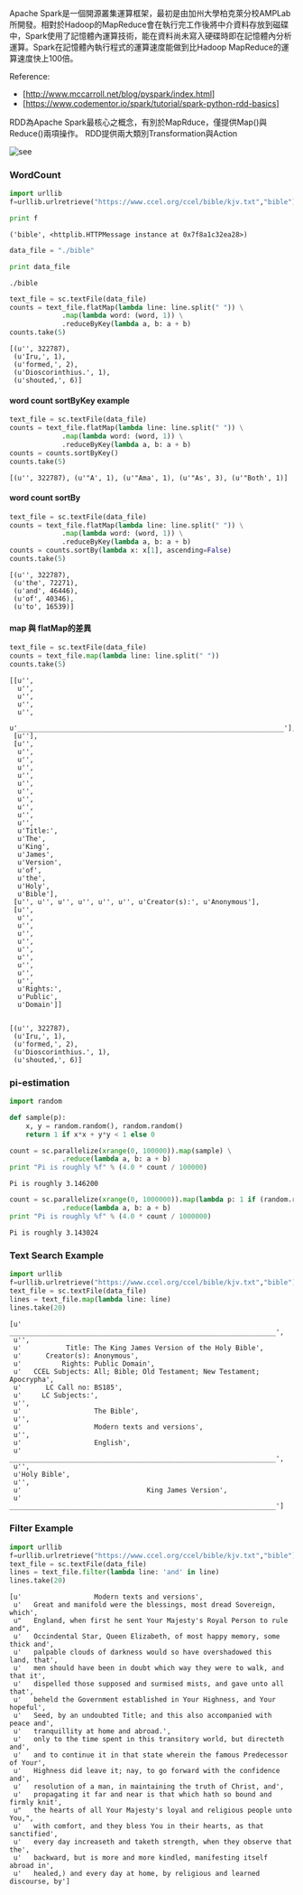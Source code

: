 Apache Spark是一個開源叢集運算框架，最初是由加州大學柏克萊分校AMPLab所開發。相對於Hadoop的MapReduce會在執行完工作後將中介資料存放到磁碟中，Spark使用了記憶體內運算技術，能在資料尚未寫入硬碟時即在記憶體內分析運算。Spark在記憶體內執行程式的運算速度能做到比Hadoop MapReduce的運算速度快上100倍。


Reference:
* [http://www.mccarroll.net/blog/pyspark/index.html]
* [https://www.codementor.io/spark/tutorial/spark-python-rdd-basics]


RDD為Apache Spark最核心之概念，有別於MapRduce，僅提供Map()與Reduce()兩項操作。
RDD提供兩大類別Transformation與Action

![see](http://feisky.xyz/pages/images/spark-transformation-list.png)

### WordCount


```python
import urllib
f=urllib.urlretrieve("https://www.ccel.org/ccel/bible/kjv.txt","bible")
```


```python
print f
```

    ('bible', <httplib.HTTPMessage instance at 0x7f8a1c32ea28>)



```python
data_file = "./bible"
```


```python
print data_file
```

    ./bible



```python
text_file = sc.textFile(data_file)
counts = text_file.flatMap(lambda line: line.split(" ")) \
             .map(lambda word: (word, 1)) \
             .reduceByKey(lambda a, b: a + b)
counts.take(5)
```




    [(u'', 322787),
     (u'Iru,', 1),
     (u'formed,', 2),
     (u'Dioscorinthius.', 1),
     (u'shouted,', 6)]



#### word count sortByKey example


```python
text_file = sc.textFile(data_file)
counts = text_file.flatMap(lambda line: line.split(" ")) \
             .map(lambda word: (word, 1)) \
             .reduceByKey(lambda a, b: a + b)
counts = counts.sortByKey()
counts.take(5)
```




    [(u'', 322787), (u'"A', 1), (u'"Ama', 1), (u'"As', 3), (u'"Both', 1)]



#### word count sortBy


```python
text_file = sc.textFile(data_file)
counts = text_file.flatMap(lambda line: line.split(" ")) \
             .map(lambda word: (word, 1)) \
             .reduceByKey(lambda a, b: a + b)
counts = counts.sortBy(lambda x: x[1], ascending=False)
counts.take(5)
```




    [(u'', 322787),
     (u'the', 72271),
     (u'and', 46446),
     (u'of', 40346),
     (u'to', 16539)]



#### map 與 flatMap的差異


```python
text_file = sc.textFile(data_file)
counts = text_file.map(lambda line: line.split(" "))
counts.take(5)
```




    [[u'',
      u'',
      u'',
      u'',
      u'',
      u'__________________________________________________________________'],
     [u''],
     [u'',
      u'',
      u'',
      u'',
      u'',
      u'',
      u'',
      u'',
      u'',
      u'',
      u'',
      u'Title:',
      u'The',
      u'King',
      u'James',
      u'Version',
      u'of',
      u'the',
      u'Holy',
      u'Bible'],
     [u'', u'', u'', u'', u'', u'', u'Creator(s):', u'Anonymous'],
     [u'',
      u'',
      u'',
      u'',
      u'',
      u'',
      u'',
      u'',
      u'',
      u'',
      u'Rights:',
      u'Public',
      u'Domain']]




```python

```




    [(u'', 322787),
     (u'Iru,', 1),
     (u'formed,', 2),
     (u'Dioscorinthius.', 1),
     (u'shouted,', 6)]



### pi-estimation 


```python
import random

def sample(p):
    x, y = random.random(), random.random()
    return 1 if x*x + y*y < 1 else 0

count = sc.parallelize(xrange(0, 100000)).map(sample) \
             .reduce(lambda a, b: a + b)
print "Pi is roughly %f" % (4.0 * count / 100000)
```

    Pi is roughly 3.146200



```python
count = sc.parallelize(xrange(0, 1000000)).map(lambda p: 1 if (random.random()**2 + random.random()**2)<1 else 0) \
             .reduce(lambda a, b: a + b)
print "Pi is roughly %f" % (4.0 * count / 1000000)
```

    Pi is roughly 3.143024


### Text Search Example


```python
import urllib
f=urllib.urlretrieve("https://www.ccel.org/ccel/bible/kjv.txt","bible")
text_file = sc.textFile(data_file)
lines = text_file.map(lambda line: line) 
lines.take(20)
```




    [u'     __________________________________________________________________',
     u'',
     u'           Title: The King James Version of the Holy Bible',
     u'      Creator(s): Anonymous',
     u'          Rights: Public Domain',
     u'   CCEL Subjects: All; Bible; Old Testament; New Testament; Apocrypha',
     u'      LC Call no: BS185',
     u'     LC Subjects:',
     u'',
     u'                  The Bible',
     u'',
     u'                  Modern texts and versions',
     u'',
     u'                  English',
     u'     __________________________________________________________________',
     u'',
     u'Holy Bible',
     u'',
     u'                               King James Version',
     u'     __________________________________________________________________']



### Filter Example


```python
import urllib
f=urllib.urlretrieve("https://www.ccel.org/ccel/bible/kjv.txt","bible")
text_file = sc.textFile(data_file)
lines = text_file.filter(lambda line: 'and' in line) 
lines.take(20)
```




    [u'                  Modern texts and versions',
     u'   Great and manifold were the blessings, most dread Sovereign, which',
     u"   England, when first he sent Your Majesty's Royal Person to rule and",
     u'   Occindental Star, Queen Elizabeth, of most happy memory, some thick and',
     u'   palpable clouds of darkness would so have overshadowed this land, that',
     u'   men should have been in doubt which way they were to walk, and that it',
     u'   dispelled those supposed and surmised mists, and gave unto all that',
     u'   beheld the Government established in Your Highness, and Your hopeful',
     u'   Seed, by an undoubted Title; and this also accompanied with peace and',
     u'   tranquillity at home and abroad.',
     u'   only to the time spent in this transitory world, but directeth and',
     u'   and to continue it in that state wherein the famous Predecessor of Your',
     u'   Highness did leave it; nay, to go forward with the confidence and',
     u'   resolution of a man, in maintaining the truth of Christ, and',
     u'   propagating it far and near is that which hath so bound and firmly knit',
     u"   the hearts of all Your Majesty's loyal and religious people unto You,",
     u'   with comfort, and they bless You in their hearts, as that sanctified',
     u'   every day increaseth and taketh strength, when they observe that the',
     u'   backward, but is more and more kindled, manifesting itself abroad in',
     u'   healed,) and every day at home, by religious and learned discourse, by']




```python

```
